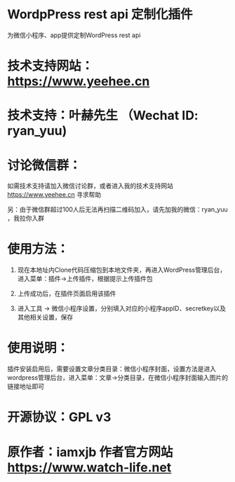 # WordpPress rest api 定制化插件

为微信小程序、app提供定制WordPress rest api

# 技术支持网站：https://www.yeehee.cn

# 技术支持：叶赫先生 （Wechat ID: ryan_yuu)

# 讨论微信群：

如需技术支持请加入微信讨论群，或者进入我的技术支持网站 https://www.yeehee.cn 寻求帮助

另：由于微信群超过100人后无法再扫描二维码加入，请先加我的微信：ryan_yuu ，我拉你入群

# 使用方法：

1. 现在本地址内Clone代码压缩包到本地文件夹，再进入WordPress管理后台，进入菜单：插件->上传插件，根据提示上传插件包

2. 上传成功后，在插件页面启用该插件

3. 进入工具 -> 微信小程序设置，分别填入对应的小程序appID、secretkey以及其他相关设置，保存

# 使用说明：

插件安装启用后，需要设置文章分类目录：微信小程序封面，设置方法是进入wordpress管理后台，进入菜单：文章->分类目录，在微信小程序封面输入图片的链接地址即可

# 开源协议：GPL v3

# 原作者：iamxjb 作者官方网站 https://www.watch-life.net
